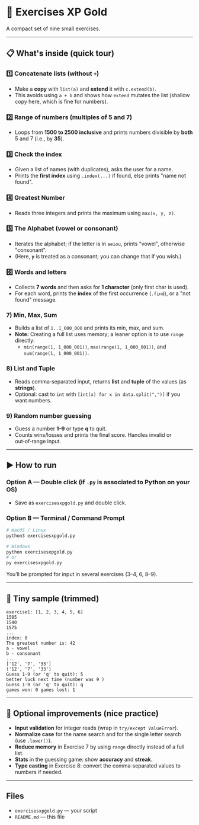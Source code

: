# 🥈 Exercises XP Gold

A compact set of nine small exercises. 

---

## 📋 What's inside (quick tour)

### 1️⃣ Concatenate lists (without `+`)
- Make a **copy** with `list(a)` and **extend** it with `c.extend(b)`.
- This avoids using `a + b` and shows how `extend` mutates the list (shallow copy here, which is fine for numbers).

### 2️⃣ Range of numbers (multiples of 5 and 7)
- Loops from **1500 to 2500 inclusive** and prints numbers divisible by **both** 5 and 7 (i.e., by **35**).

### 3️⃣ Check the index
- Given a list of names (with duplicates), asks the user for a name.
- Prints the **first index** using `.index(...)` if found, else prints "name not found".

### 4️⃣ Greatest Number
- Reads three integers and prints the maximum using `max(x, y, z)`.

### 5️⃣ The Alphabet (vowel or consonant)
- Iterates the alphabet; if the letter is in `aeiou`, prints "vowel", otherwise "consonant".
- (Here, **`y`** is treated as a consonant; you can change that if you wish.)

### 6️⃣ Words and letters
- Collects **7 words** and then asks for **1 character** (only first char is used).
- For each word, prints the **index** of the first occurrence (`.find`), or a "not found" message.

### 7) Min, Max, Sum
- Builds a list of `1..1_000_000` and prints its min, max, and sum.
- **Note:** Creating a full list uses memory; a leaner option is to use `range` directly:
  - `min(range(1, 1_000_001))`, `max(range(1, 1_000_001))`, and `sum(range(1, 1_000_001))`.

### 8) List and Tuple
- Reads comma‑separated input, returns **list** and **tuple** of the values (as **strings**).
- Optional: cast to `int` with `[int(x) for x in data.split(",")]` if you want numbers.

### 9) Random number guessing
- Guess a number **1–9** or type **q** to quit.
- Counts wins/losses and prints the final score. Handles invalid or out‑of‑range input.

---

## ▶️ How to run

### Option A — Double click (if `.py` is associated to Python on your OS)
- Save as `exercisesxpgold.py` and double click.

### Option B — Terminal / Command Prompt
```bash
# macOS / Linux
python3 exercisesxpgold.py

# Windows
python exercisesxpgold.py
# or
py exercisesxpgold.py
```

You’ll be prompted for input in several exercises (3–4, 6, 8–9).

---

## 🧪 Tiny sample (trimmed)
```
exercise1: [1, 2, 3, 4, 5, 6]
1505
1540
1575
...
index: 0
The greatest number is: 42
a - vowel
b - consonant
...
['12', '7', '33']
('12', '7', '33')
Guess 1-9 (or 'q' to quit): 5
better luck next time (number was 9 )
Guess 1-9 (or 'q' to quit): q
games won: 0 games lost: 1
```

---

## 🌟 Optional improvements (nice practice)
- **Input validation** for integer reads (wrap in `try/except ValueError`).
- **Normalize case** for the name search and for the single letter search (use `.lower()`).
- **Reduce memory** in Exercise 7 by using `range` directly instead of a full list.
- **Stats** in the guessing game: show **accuracy** and **streak**.
- **Type casting** in Exercise 8: convert the comma‑separated values to numbers if needed.

---

## Files
- `exercisesxpgold.py` — your script
- `README.md` — this file
